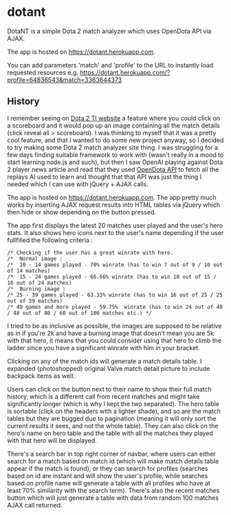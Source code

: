 # dotant
DotaNT is a simple Dota 2 match analyzer which uses OpenDota API via AJAX.

The app is hosted on https://dotant.herokuapp.com.

You can add parameters 'match' and 'profile' to the URL to instantly load requested resources e.g.
https://dotant.herokuapp.com/?profile=64836543&match=3363644373



## History

I remember seeing on [Dota 2 TI website](http://www.dota2.com/international/replays/?l=english) a feature where you could click on a scoreboard and it would pop up an image containing all the match details (click reveal all > scoreboard). I was thinking to myself that it was a pretty cool feature, and that I wanted to do some new project anyway, so I decided to try making some Dota 2 match analyzer site thing. I was struggling for a few days finding suitable framework to work with (wasn't really in a mood to start learning node.js and such), but then I saw OpenAI playing against Dota 2 player news article and read that they used [OpenDota API](https://docs.opendota.com/) to fetch all the replays AI used to learn and thought that that API was just the thing I needed which I can use with jQuery + AJAX calls.

The app is hosted on https://dotant.herokuapp.com. The app pretty much works by inserting AJAX request results into HTML tables via jQuery which then hide or show depending on the button pressed.

The app first displays the latest 20 matches user played and the user's hero stats. It also shows hero icons next to the user's name depending if the user fullfilled the following criteria :
```
/* Checking if the user has a great winrate with hero.
/*  Normal image :
/*  10 - 14 games played - 70% winrate (has to win 7 out of 9 / 10 out of 14 matches)
/*  15 - 24 games played - 66.66% winrate (has to win 10 out of 15 / 16 out of 24 matches)
/*  Burning image :
/* 25 - 39 games played - 63.33% winrate (has to win 16 out of 25 / 25 out of 39 matches)
/* 40 games and more played - 59.75%  winrate (has to win 24 out of 40 / 48 out of 80 / 60 out of 100 matches etc.) */
```

I tried to be as inclusive as possible, the images are supposed to be relative as in if you're 2k and have a burning image that doesn't mean you are 5k with that hero, it means that you could consider using that hero to climb the ladder since you have a significant winrate with him in your bracket.

Clicking on any of the match ids will generate a match details table. I expanded (photoshopped) original Valve match detail picture to include backpack items as well. 

Users can click on the button next to their name to show their full match history, which is a different call from recent matches and might take significantly longer (which is why I kept the two separated). The hero table is sortable (click on the headers with a lighter shade), and so are the match tables but they are bugged due to pagination (meaning it will only sort the current results it sees, and not the whole table). They can also click on the hero's name on hero table and the table with all the matches they played with that hero will be displayed.

There's a search bar in top right corner of navbar, where users can either search for a match based on match id (which will make match details table appear if the match is found), or they can search for profiles (searches based on id are instant and will show the user's profile, while searches based on profile name will generate a table with all profiles who have at least 70% similarity with the search term). There's also the recent matches button which will just generate a table with data from random 100 matches AJAX call returned.
